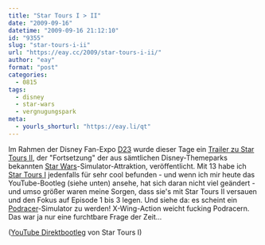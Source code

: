 ```yaml
---
title: "Star Tours I > II"
date: "2009-09-16"
datetime: "2009-09-16 21:12:10"
id: "9355"
slug: "star-tours-i-ii"
url: "https://eay.cc/2009/star-tours-i-ii/"
author: "eay"
format: "post"
categories:
  - 0815
tags:
  - disney
  - star-wars
  - vergnugungspark
meta:
  - yourls_shorturl: "https://eay.li/qt"
---
```


Im Rahmen der Disney Fan-Expo [D23](http://www.d23expo.com) wurde dieser Tage ein [Trailer zu Star Tours II](http://www.youtube.com/watch?v=_jQaHgsKhQ4), der "Fortsetzung" der aus sämtlichen Disney-Themeparks bekannten [Star Wars](//eay.cc/tag/star-wars/)\-Simulator-Attraktion, veröffentlicht. Mit 13 habe ich [Star Tours I](http://en.wikipedia.org/wiki/Star_Tours) jedenfalls für sehr cool befunden - und wenn ich mir heute das YouTube-Bootleg (siehe unten) ansehe, hat sich daran nicht viel geändert - und umso größer waren meine Sorgen, dass sie's mit Star Tours II versauen und den Fokus auf Episode 1 bis 3 legen. Und siehe da: es scheint ein [Podracer](http://starwars.wikia.com/wiki/Podracer)\-Simulator zu werden! X-Wing-Action weicht fucking Podracern. Das war ja nur eine furchtbare Frage der Zeit...

 ([YouTube Direktbootleg](http://www.youtube.com/watch?v=cmbGFi016Ac) von Star Tours I)
